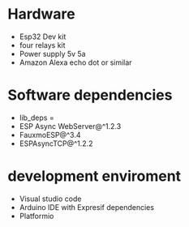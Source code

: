 
# Hardware
- Esp32 Dev kit
- four relays kit
- Power supply 5v 5a
- Amazon Alexa echo dot or similar


# Software dependencies
- lib_deps = 
- ESP Async WebServer@^1.2.3
- FauxmoESP@^3.4
- ESPAsyncTCP@^1.2.2

# development enviroment
- Visual studio code
- Arduino IDE with Expresif dependencies
- Platformio

